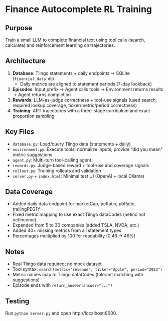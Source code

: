 # Finance Autocomplete RL Training

## Purpose
Train a small LLM to complete financial text using tool calls (search, calculate) and reinforcement learning on trajectories.

## Architecture
1. **Database**: Tiingo statements + daily endpoints → SQLite (`financial_data.db`)
   - Daily metrics are aligned to statement periods (7-day lookback)
2. **Episodes**: Input prefix → Agent calls tools → Environment returns results → Agent returns completion
3. **Rewards**: LLM-as-judge correctness + tool-use signals (used search, required lookup coverage, ticker/metric/period correctness)
4. **Training**: ART trajectories with a three-stage curriculum and exact-proportion sampling

## Key Files
- `database.py`: Load/query Tiingo data (statements + daily)
- `environment.py`: Execute tools; normalize inputs; provide "did you mean" metric suggestions
- `agent.py`: Multi-turn tool-calling agent
- `rewards.py`: Judge-based reward + tool-use and coverage signals
- `rollout.py`: Training rollouts and validation
- `server.py` + `index.html`: Minimal test UI (OpenAI + local Ollama)

## Data Coverage
- Added daily data endpoint for marketCap, peRatio, pbRatio, trailingPEG1Y
- Fixed metric mapping to use exact Tiingo dataCodes (netinc not netIncome)
- Expanded from 5 to 30 companies (added TSLA, NVDA, etc.)
- Added 40+ missing metrics from all statement types
- Percentages multiplied by 100 for readability (0.46 → 46%)

## Notes
- Real Tiingo data required; no mock dataset
- Tool syntax: `search(metric="revenue", ticker="Apple", period="2023")`
- Metric names map to Tiingo dataCodes (tolerant matching with suggestions)
- Episode ends with `return_answer(answer="...")`

## Testing
Run `python server.py` and open http://localhost:8000.